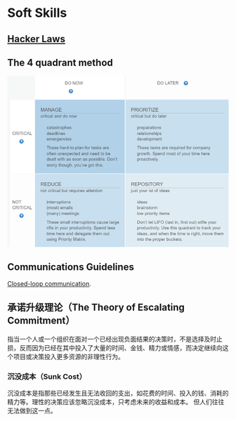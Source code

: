 # Soft Skills

## [Hacker Laws](https://github.com/nusr/hacker-laws-zh#%E5%AE%9A%E5%BE%8B)

## The 4 quadrant method

![The 4 quadrant method](/images/fourQuadrantMethod.png)

## Communications Guidelines

[Closed-loop communication](https://www.zhihu.com/question/37973833/answer/923803321).

## 承诺升级理论（The Theory of Escalating Commitment）

指当一个人或一个组织在面对一个已经出现负面结果的决策时，不是选择及时止损，反而因为已经在其中投入了大量的时间、金钱、精力或情感，而决定继续向这个项目或决策投入更多资源的非理性行为。

### 沉没成本（Sunk Cost）

沉没成本是指那些已经发生且无法收回的支出，如花费的时间、投入的钱、消耗的精力等。理性的决策应该忽略沉没成本，只考虑未来的收益和成本。 但人们往往无法做到这一点。
